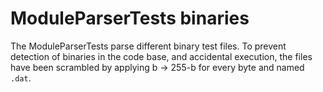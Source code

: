 # ModuleParserTests binaries

The ModuleParserTests parse different binary test files. To prevent detection
of binaries in the code base, and accidental execution, the files have been
scrambled by applying b -> 255-b for every byte and named `.dat`.
